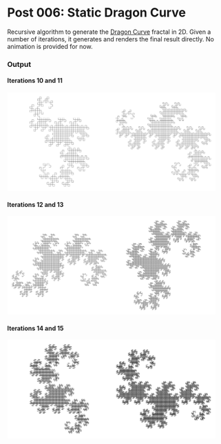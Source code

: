 # Post 006: Static Dragon Curve

Recursive algorithm to generate the [Dragon Curve](https://en.wikipedia.org/wiki/Dragon_curve) fractal in 2D.
Given a number of iterations, it generates and renders the final result directly. No animation is provided for now.

### Output
#### Iterations 10 and 11
<img src="doc/dc_10.png" width="48%"><img src="doc/dc_11.png" width="48%">

#### Iterations 12 and 13
<img src="doc/dc_12.png" width="48%"><img src="doc/dc_13.png" width="48%">

#### Iterations 14 and 15
<img src="doc/dc_14.png" width="48%"><img src="doc/dc_15.png" width="48%">
